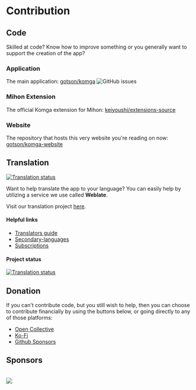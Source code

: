 # Contribution

## Code
Skilled at code? Know how to improve something or you generally want to support the creation of the app?

### Application
The main application: [gotson/komga](https://github.com/gotson/komga) <span class="playgroundPreview">![GitHub issues](https://img.shields.io/github/issues/gotson/komga?style=social)</span>

### Mihon Extension
The official Komga extension for Mihon: [keiyoushi/extensions-source](https://github.com/keiyoushi/extensions-source/tree/main/src/all/komga)

### Website
The repository that hosts this very website you're reading on now: [gotson/komga-website](https://github.com/gotson/komga-website)

## Translation
<a id="weblate-status" href="https://hosted.weblate.org/engage/komga/">
<img src="https://hosted.weblate.org/widgets/komga/-/svg-badge.svg" alt="Translation status" />
</a>

Want to help translate the app to your language? You can easily help by utilizing a service we use called **Weblate**.

Visit our translation project [here](https://hosted.weblate.org/engage/komga/).

#### Helpful links
* [Translators guide](https://docs.weblate.org/en/latest/user/translating.html)
* [Secondary-languages](https://docs.weblate.org/en/latest/user/profile.html#secondary-languages)
* [Subscriptions](https://docs.weblate.org/en/latest/user/profile.html#subscriptions)

#### Project status
<a id="weblate-status" href="https://hosted.weblate.org/engage/komga/">
<img src="https://hosted.weblate.org/widgets/komga/-/horizontal-auto.svg" alt="Translation status" />
</a>


## Donation
If you can't contribute code, but you still wish to help, then you can choose to contribute financially by using the buttons below, or going directly to any of those platforms:
- [Open Collective](https://opencollective.com/komga)
- [Ko-Fi](https://ko-fi.com/gotson)
- [Github Sponsors](https://github.com/sponsors/gotson)

## Sponsors

<br/>
<a href="https://www.jetbrains.com/?from=Komga" target="_blank" rel="noopener">
    <img src="/assets/media/sponsors/sponsors-jetbrains.png" style={{maxHeight: '100px'}} />
</a>